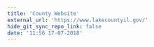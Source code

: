 ```yaml
---
title: 'County Website'
external_url: 'https://www.lakecountyil.gov/'
hide_git_sync_repo_link: false
date: '11:56 17-07-2018'
---
```


